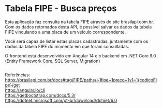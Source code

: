 # Tabela FIPE - Busca preços

Esta aplicação faz consulta na tabela FIPE através do site brasilapi.com.br. Com os dados retornados desta API, é possível salvar os dados da tabela FIPE vinculando a uma placa de um veículo correspondente.

Você será capaz de listar estas placas cadastradas, juntamente com os dados da tabela FIPE do momento em que foram consultadas.

O frontend está desenvolvido em Angular 14 e o backend em .NET Core 6.0 (Entity Framework Core, SQL Server, Migration)

##

Referências: <br>
https://brasilapi.com.br/docs#tag/FIPE/paths/~1fipe~1preco~1v1~1{codigoFipe}/get <br>
https://angular.io/cli <br>
https://getbootstrap.com/docs/5.3/ <br>
https://dotnet.microsoft.com/pt-br/download/dotnet/6.0 <br>

